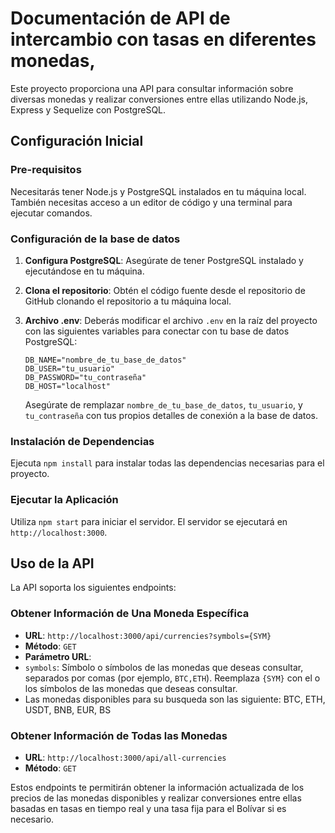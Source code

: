 # Documentación de API de intercambio con tasas en diferentes monedas,

Este proyecto proporciona una API para consultar información sobre diversas monedas y realizar conversiones entre ellas utilizando Node.js, Express y Sequelize con PostgreSQL.

## Configuración Inicial

### Pre-requisitos

Necesitarás tener Node.js y PostgreSQL instalados en tu máquina local. También necesitas acceso a un editor de código y una terminal para ejecutar comandos.

### Configuración de la base de datos

1. **Configura PostgreSQL**: Asegúrate de tener PostgreSQL instalado y ejecutándose en tu máquina.
2. **Clona el repositorio**: Obtén el código fuente desde el repositorio de GitHub clonando el repositorio a tu máquina local.
3. **Archivo .env**: Deberás modificar el archivo `.env` en la raíz del proyecto con las siguientes variables para conectar con tu base de datos PostgreSQL:

    ```plaintext
    DB_NAME="nombre_de_tu_base_de_datos"
    DB_USER="tu_usuario"
    DB_PASSWORD="tu_contraseña"
    DB_HOST="localhost"
    ```

    Asegúrate de remplazar `nombre_de_tu_base_de_datos`, `tu_usuario`, y `tu_contraseña` con tus propios detalles de conexión a la base de datos.

### Instalación de Dependencias

Ejecuta `npm install` para instalar todas las dependencias necesarias para el proyecto.

### Ejecutar la Aplicación

Utiliza `npm start` para iniciar el servidor. El servidor se ejecutará en `http://localhost:3000`.

## Uso de la API

La API soporta los siguientes endpoints:

### Obtener Información de Una Moneda Específica

- **URL**: `http://localhost:3000/api/currencies?symbols={SYM}`
- **Método**: `GET`
- **Parámetro URL**:
- `symbols`: Símbolo o símbolos de las monedas que deseas consultar, separados por comas (por ejemplo, `BTC,ETH`). Reemplaza `{SYM}` con el o los símbolos de las monedas que deseas consultar.
- Las monedas disponibles para su busqueda son las siguiente: BTC, ETH, USDT, BNB, EUR, BS 

### Obtener Información de Todas las Monedas

- **URL**: `http://localhost:3000/api/all-currencies`
- **Método**: `GET`

Estos endpoints te permitirán obtener la información actualizada de los precios de las monedas disponibles y realizar conversiones entre ellas basadas en tasas en tiempo real y una tasa fija para el Bolívar si es necesario.


